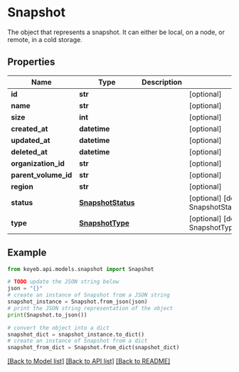 # Snapshot

The object that represents a snapshot. It can either be local, on a node, or remote, in a cold storage.

## Properties

Name | Type | Description | Notes
------------ | ------------- | ------------- | -------------
**id** | **str** |  | [optional] 
**name** | **str** |  | [optional] 
**size** | **int** |  | [optional] 
**created_at** | **datetime** |  | [optional] 
**updated_at** | **datetime** |  | [optional] 
**deleted_at** | **datetime** |  | [optional] 
**organization_id** | **str** |  | [optional] 
**parent_volume_id** | **str** |  | [optional] 
**region** | **str** |  | [optional] 
**status** | [**SnapshotStatus**](SnapshotStatus.md) |  | [optional] [default to SnapshotStatus.SNAPSHOT_STATUS_INVALID]
**type** | [**SnapshotType**](SnapshotType.md) |  | [optional] [default to SnapshotType.SNAPSHOT_TYPE_INVALID]

## Example

```python
from koyeb.api.models.snapshot import Snapshot

# TODO update the JSON string below
json = "{}"
# create an instance of Snapshot from a JSON string
snapshot_instance = Snapshot.from_json(json)
# print the JSON string representation of the object
print(Snapshot.to_json())

# convert the object into a dict
snapshot_dict = snapshot_instance.to_dict()
# create an instance of Snapshot from a dict
snapshot_from_dict = Snapshot.from_dict(snapshot_dict)
```
[[Back to Model list]](../README.md#documentation-for-models) [[Back to API list]](../README.md#documentation-for-api-endpoints) [[Back to README]](../README.md)


